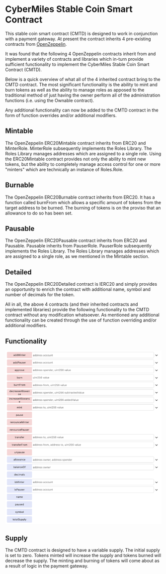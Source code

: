 # CyberMiles Stable Coin Smart Contract

This stable coin smart contract (CMTD) is designed to work in conjunction with a payment gateway. At present the contract inherits 4 pre-existing contracts from [OpenZeppelin](https://github.com/OpenZeppelin/openzeppelin-solidity).

It was found that the following 4 OpenZeppelin contracts inherit from and implement a variety of contracts and libraries which in-turn provide sufficient functionality to implement the CyberMiles Stable Coin Smart Contract (CMTD).

Below is a quick overview of what all of the 4 inherited contract bring to the CMTD contract. The most significant functionality is the ability to mint and burn tokens as well as the ability to manage roles as apposed to the traditional method of just having the owner perform all of the administration functions (i.e. using the Ownable contract). 

Any additional functionality can now be added to the CMTD contract in the form of function overrides and/or additional modifiers.

## Mintable
The OpenZeppelin ERC20Mintable contract inherits from ERC20 and MinterRole. MinterRole subsequently implements the Roles Library. The Roles Library manages addresses which are assigned to a single role. Using the ERC20Mintable contract provides not only the ability to mint new tokens, but the ability to completely manage access control for one or more "minters" which are technically an instance of Roles.Role.

## Burnable
The OpenZeppelin ERC20Burnable contract inherits from ERC20. It has a function called burnFrom which allows a specific amount of tokens from the target address to be burned. The burning of tokens is on the proviso that an allowance to do so has been set.

## Pausable
The OpenZeppelin ERC20Pausable contract inherits from ERC20 and Pausable. Pausable inherits from PauserRole. PauserRole subsequently implements the Roles Library. The Roles Library manages addresses which are assigned to a single role, as we mentioned in the Mintable section.

## Detailed
The OpenZeppelin ERC20Detailed contract is IERC20 and simply provides an opportunity to enrich the contract with additional name, symbol and number of decimals for the token.

All in all, the above 4 contracts (and their inherited contracts and implemented libraries) provide the following functionality to the CMTD contract without any modification whatsoever. As mentioned any additional functionality can be created through the use of function overriding and/or additional modifiers.

## Functionality

![Functionality](images/functionality.png)

## Supply
The CMTD contract is designed to have a variable supply. The initial supply is set to zero. Tokens minted will increase the supply and tokens burned will decrease the supply. The minting and burning of tokens will come about as a result of logic in the payment gateway.
